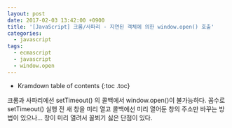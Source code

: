 ```yaml
---
layout: post
date: 2017-02-03 13:42:00 +0900
title: '[JavaScript] 크롬/사파리 - 지연된 객체에 의한 window.open() 호출'
categories:
  - javascript
tags:
  - ecmascript
  - javascript
  - window.open
---
```


* Kramdown table of contents
{:toc .toc}

크롬과 사파리에선 setTimeout() 의 콜백에서 window.open()이 불가능하다. 꼼수로 setTimeout() 실행 전 새 창을 미리 열고 콜백에선 미리 열어둔 창의 주소만 바꾸는 방법이 있으나... 창이 미리 열려서 꼴뵈기 싫은 단점이 있다.
